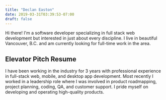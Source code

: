```yaml
---
title: "Declan Easton"
date: 2019-03-31T03:39:53-07:00
draft: false
---
```


Hi there! I'm a software developer specializing in full stack web development but interested in just about every discipline. I live in beautiful Vancouver, B.C. and am currently looking for full-time work in the area.

## Elevator Pitch Resume

I have been working in the industry for 3 years with professional experience in full-stack web, mobile, and desktop app development. Most recently I worked in a leadership role where I was involved in product roadmapping, project planning, coding, QA, and customer support. I pride myself on developing and operating high-quality products.